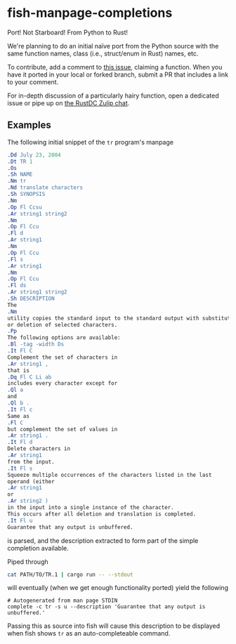 fish-manpage-completions
========================

Port! Not Starboard! From Python to Rust!

We're planning to do an initial naïve port from the Python source with the same
function names, class (i.e., struct/enum in Rust) names, etc.

To contribute, add a comment to
[this issue](https://github.com/rust-dc/fish-manpage-completions/issues/2), claiming a
function. When you have it ported in your local or forked branch, submit a PR
that includes a link to your comment.

For in-depth discussion of a particularly hairy function, open a dedicated issue
or pipe up on [the RustDC Zulip chat](https://rust-dc.zulipchat.com/).

Examples
--------

The following initial snippet of the `tr` program's manpage

```roff
.Dd July 23, 2004
.Dt TR 1
.Os
.Sh NAME
.Nm tr
.Nd translate characters
.Sh SYNOPSIS
.Nm
.Op Fl Ccsu
.Ar string1 string2
.Nm
.Op Fl Ccu
.Fl d
.Ar string1
.Nm
.Op Fl Ccu
.Fl s
.Ar string1
.Nm
.Op Fl Ccu
.Fl ds
.Ar string1 string2
.Sh DESCRIPTION
The
.Nm
utility copies the standard input to the standard output with substitution
or deletion of selected characters.
.Pp
The following options are available:
.Bl -tag -width Ds
.It Fl C
Complement the set of characters in
.Ar string1 ,
that is
.Dq Fl C Li ab
includes every character except for
.Ql a
and
.Ql b .
.It Fl c
Same as
.Fl C
but complement the set of values in
.Ar string1 .
.It Fl d
Delete characters in
.Ar string1
from the input.
.It Fl s
Squeeze multiple occurrences of the characters listed in the last
operand (either
.Ar string1
or
.Ar string2 )
in the input into a single instance of the character.
This occurs after all deletion and translation is completed.
.It Fl u
Guarantee that any output is unbuffered.
```

is parsed, and the description extracted to form part of the simple completion
available.

Piped through

```sh
cat PATH/TO/TR.1 | cargo run -- --stdout
```

will eventually (when we get enough functionality ported) yield the following

```fish
# Autogenerated from man page STDIN
complete -c tr -s u --description 'Guarantee that any output is unbuffered.'

```

Passing this as source into fish will cause this description to be displayed
when fish shows `tr` as an auto-completeable command.
